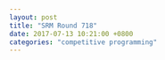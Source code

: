 ```yaml
---
layout: post
title: "SRM Round 718"
date: 2017-07-13 10:21:00 +0800
categories: "competitive programming"
---
```



